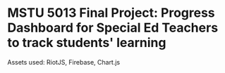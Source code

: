 # MSTU 5013 Final Project: Progress Dashboard for Special Ed Teachers to track students' learning

Assets used: RiotJS, Firebase, Chart.js
